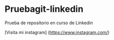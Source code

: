 # Pruebagit-linkedin

Prueba de repositorio en curso de Linkedin

[Visita mi instagram] (https://www.instagram.com/)
